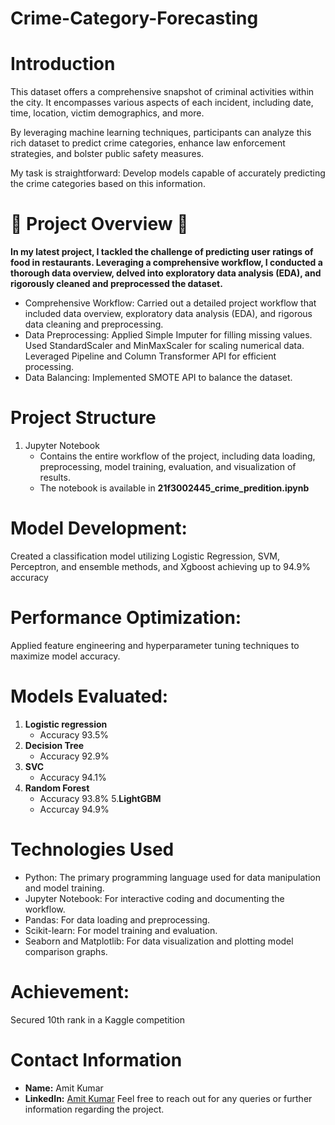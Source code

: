 # Crime-Category-Forecasting

# Introduction
This dataset offers a comprehensive snapshot of criminal activities within the city. It encompasses various aspects of each incident, including date, time, location, victim demographics, and more.

By leveraging machine learning techniques, participants can analyze this rich dataset to predict crime categories, enhance law enforcement strategies, and bolster public safety measures.

My task is straightforward: Develop models capable of accurately predicting the crime categories based on this information.

# 🚀 Project Overview 🚀

**In my latest project, I tackled the challenge of predicting user ratings of food in restaurants. Leveraging a comprehensive workflow, I conducted a thorough data overview, delved into exploratory data analysis (EDA), and rigorously cleaned and preprocessed the dataset.**

- Comprehensive Workflow: Carried out a detailed project workflow that included data overview, exploratory data analysis (EDA), and rigorous data cleaning and preprocessing.
- Data Preprocessing: Applied Simple Imputer for filling missing values. Used StandardScaler and MinMaxScaler for scaling numerical data. Leveraged Pipeline and Column Transformer API for efficient processing.  
- Data Balancing: Implemented SMOTE API to balance the dataset.
  
# Project Structure
1. Jupyter Notebook
   - Contains the entire workflow of the project, including data loading, preprocessing, model training, evaluation, and visualization of results.
   - The notebook is available in **21f3002445_crime_predition.ipynb**
  

# Model Development: 
Created a classification model utilizing Logistic Regression, SVM, Perceptron, and ensemble methods, and Xgboost achieving up to 94.9% accuracy

# Performance Optimization: 
Applied feature engineering and hyperparameter tuning techniques to maximize model accuracy.

# Models Evaluated:
1. **Logistic regression**
   - Accuracy 93.5%
2. **Decision Tree**
   - Accuracy 92.9%
3. **SVC**
   - Accuracy 94.1%
4. **Random Forest**
   - Accuracy 93.8%
5.**LightGBM**
   - Accurcay 94.9%
  
# Technologies Used
   - Python: The primary programming language used for data manipulation and model training.
   - Jupyter Notebook: For interactive coding and documenting the workflow.
   - Pandas: For data loading and preprocessing.
   - Scikit-learn: For model training and evaluation.
   - Seaborn and Matplotlib: For data visualization and plotting model comparison graphs.

# Achievement: 
Secured 10th rank in a Kaggle competition
# Contact Information
- **Name:** Amit Kumar
- **LinkedIn:** [Amit Kumar](https://www.linkedin.com/in/amit-kumar83/)
Feel free to reach out for any queries or further information regarding the project.

